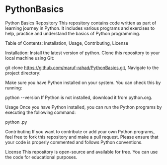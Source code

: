 # PythonBasics

Python Basics Repository
This repository contains code written as part of learning journey in Python. It includes various programs and exercises to help, practice and understand the basics of Python programming.

Table of Contents:
Installation,
Usage,
Contributing,
License


Installation: Install the latest version of python.
Clone this repository to your local machine using Git:

git clone https://github.com/maruf-rahad/PythonBasics.git, Navigate to the project directory:

Make sure you have Python installed on your system. You can check this by running:

python --version
If Python is not installed, download it from python.org.

Usage
Once you have Python installed, you can run the Python programs by executing the following command:

python <filename>.py

Contributing
If you want to contribute or add your own Python programs, feel free to fork this repository and make a pull request. Please ensure that your code is properly commented and follows Python conventions.

License
This repository is open-source and available for free. You can use the code for educational purposes.

